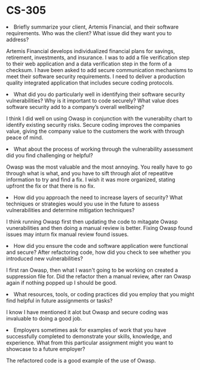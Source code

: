 # CS-305
<li>Briefly summarize your client, Artemis Financial, and their software requirements. Who was the client? What issue did they want you to address?</li>
<p>Artemis Financial develops individualized financial plans for savings, retirement, investments, and insurance. I was to add a file verification step to their web application and a data verification step in the form of a checksum. I have been asked to add secure communication mechanisms to meet their software security requirements. I need to deliver a production quality integrated application that includes secure coding protocols.</p>
<li>What did you do particularly well in identifying their software security vulnerabilities? Why is it important to code securely? What value does software security add to a company’s overall wellbeing?</li>
<p>I think I did well on using Owasp in conjunction with the vunerabilty chart to identify existing security risks. Secure coding improves the companies value, giving the company value to the customers the work with through peace of mind.</p>
<li>What about the process of working through the vulnerability assessment did you find challenging or helpful?</li>
<p>Owasp was the most valuable and the most annoying. You really have to go through what is what, and you have to sift through alot of repeatitve information to try and find a fix. I wish it was more organized, stating upfront the fix or that there is no fix.</p>
<li>How did you approach the need to increase layers of security? What techniques or strategies would you use in the future to assess vulnerabilities and determine mitigation techniques?</li>
<p>I think running Owasp first then updating the code to mitagate Owasp vunerabilities and then doing a manual review is better. Fixing Owasp found issues may inturn fix manual review found issues.</p>
<li>How did you ensure the code and software application were functional and secure? After refactoring code, how did you check to see whether you introduced new vulnerabilities?</li>
<p>I first ran Owasp, then what I wasn't going to be working on created a suppression file for. Did the refactor then a manual review, after ran Owasp again if nothing popped up I should be good.</p>
<li>What resources, tools, or coding practices did you employ that you might find helpful in future assignments or tasks?</li>
<p>I know I have mentioned it alot but Owasp and secure coding was invaluable to doing a good job.</p>
<li>Employers sometimes ask for examples of work that you have successfully completed to demonstrate your skills, knowledge, and experience. What from this particular assignment might you want to showcase to a future employer?</li>
<p>The refactored code is a good example of the use of Owasp.</p>
